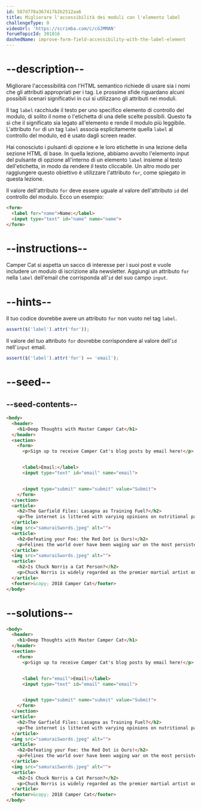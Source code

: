 ```yaml
---
id: 587d778a367417b2b2512aa6
title: Migliorare l'accessibilità dei moduli con l'elemento label
challengeType: 0
videoUrl: 'https://scrimba.com/c/cGJMMAN'
forumTopicId: 301016
dashedName: improve-form-field-accessibility-with-the-label-element
---
```


# --description--

Migliorare l'accessibilità con l'HTML semantico richiede di usare sia i nomi che gli attributi appropriati per i tag. Le prossime sfide riguardano alcuni possibili scenari significativi in cui si utilizzano gli attributi nei moduli.

Il tag `label` racchiude il testo per uno specifico elemento di controllo del modulo, di solito il nome o l'etichetta di una delle scelte possibili. Questo fa sì che il significato sia legato all'elemento e rende il modulo più leggibile. L'attributo `for` di un tag `label` associa esplicitamente quella `label` al controllo del modulo, ed è usato dagli screen reader.

Hai conosciuto i pulsanti di opzione e le loro etichette in una lezione della sezione HTML di base. In quella lezione, abbiamo avvolto l'elemento input del pulsante di opzione all'interno di un elemento `label` insieme al testo dell'etichetta, in modo da rendere il testo cliccabile. Un altro modo per raggiungere questo obiettivo è utilizzare l'attributo `for`, come spiegato in questa lezione.

Il valore dell'attributo `for` deve essere uguale al valore dell'attributo `id` del controllo del modulo. Ecco un esempio:

```html
<form>
  <label for="name">Name:</label>
  <input type="text" id="name" name="name">
</form>
```

# --instructions--

Camper Cat si aspetta un sacco di interesse per i suoi post e vuole includere un modulo di iscrizione alla newsletter. Aggiungi un attributo `for` nella `label` dell'email che corrisponda all'`id` del suo campo `input`.

# --hints--

Il tuo codice dovrebbe avere un attributo `for` non vuoto nel tag `label`.

```js
assert($('label').attr('for'));
```

Il valore del tuo attributo `for` dovrebbe corrispondere al valore dell'`id` nell'`input` email.

```js
assert($('label').attr('for') == 'email');
```

# --seed--

## --seed-contents--

```html
<body>
  <header>
    <h1>Deep Thoughts with Master Camper Cat</h1>
  </header>
  <section>
    <form>
      <p>Sign up to receive Camper Cat's blog posts by email here!</p>


      <label>Email:</label>
      <input type="text" id="email" name="email">


      <input type="submit" name="submit" value="Submit">
    </form>
  </section>
  <article>
    <h2>The Garfield Files: Lasagna as Training Fuel?</h2>
    <p>The internet is littered with varying opinions on nutritional paradigms, from catnip paleo to hairball cleanses. But let's turn our attention to an often overlooked fitness fuel, and examine the protein-carb-NOM trifecta that is lasagna...</p>
  </article>
  <img src="samuraiSwords.jpeg" alt="">
  <article>
    <h2>Defeating your Foe: the Red Dot is Ours!</h2>
    <p>Felines the world over have been waging war on the most persistent of foes. This red nemesis combines both cunning stealth and lightning speed. But chin up, fellow fighters, our time for victory may soon be near...</p>
  </article>
  <img src="samuraiSwords.jpeg" alt="">
  <article>
    <h2>Is Chuck Norris a Cat Person?</h2>
    <p>Chuck Norris is widely regarded as the premier martial artist on the planet, and it's a complete coincidence anyone who disagrees with this fact mysteriously disappears soon after. But the real question is, is he a cat person?...</p>
  </article>
  <footer>&copy; 2018 Camper Cat</footer>
</body>
```

# --solutions--

```html
<body>
  <header>
    <h1>Deep Thoughts with Master Camper Cat</h1>
  </header>
  <section>
    <form>
      <p>Sign up to receive Camper Cat's blog posts by email here!</p>


      <label for="email">Email:</label>
      <input type="text" id="email" name="email">


      <input type="submit" name="submit" value="Submit">
    </form>
  </section>
  <article>
    <h2>The Garfield Files: Lasagna as Training Fuel?</h2>
    <p>The internet is littered with varying opinions on nutritional paradigms, from catnip paleo to hairball cleanses. But let's turn our attention to an often overlooked fitness fuel, and examine the protein-carb-NOM trifecta that is lasagna...</p>
  </article>
  <img src="samuraiSwords.jpeg" alt="">
  <article>
    <h2>Defeating your Foe: the Red Dot is Ours!</h2>
    <p>Felines the world over have been waging war on the most persistent of foes. This red nemesis combines both cunning stealth and lightning speed. But chin up, fellow fighters, our time for victory may soon be near...</p>
  </article>
  <img src="samuraiSwords.jpeg" alt="">
  <article>
    <h2>Is Chuck Norris a Cat Person?</h2>
    <p>Chuck Norris is widely regarded as the premier martial artist on the planet, and it's a complete coincidence anyone who disagrees with this fact mysteriously disappears soon after. But the real question is, is he a cat person?...</p>
  </article>
  <footer>&copy; 2018 Camper Cat</footer>
</body>
```
